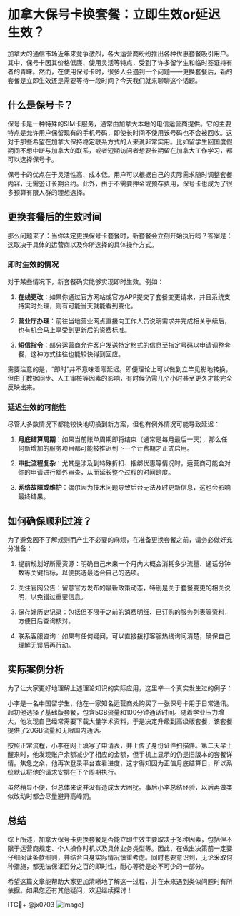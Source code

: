 # 加拿大保号卡换套餐：立即生效or延迟生效？

加拿大的通信市场近年来竞争激烈，各大运营商纷纷推出各种优惠套餐吸引用户。其中，保号卡因其价格低廉、使用灵活等特点，受到了许多留学生和临时签证持有者的青睐。然而，在使用保号卡时，很多人会遇到一个问题——更换套餐后，新的套餐是立即生效还是需要等待一段时间？今天我们就来聊聊这个话题。

## 什么是保号卡？

保号卡是一种特殊的SIM卡服务，通常由加拿大本地的电信运营商提供。它的主要特点是允许用户保留现有的手机号码，即使长时间不使用该号码也不会被回收。这对于那些希望在加拿大保持稳定联系方式的人来说非常实用。比如留学生回国度假期间不想中断与加拿大的联系，或者短期访问者想要长期留在加拿大工作学习，都可以选择保号卡。

保号卡的优点在于灵活性高、成本低。用户可以根据自己的实际需求随时调整套餐内容，无需签订长期合约。此外，由于不需要押金或预存费用，保号卡也成为了很多预算有限人群的理想选择。

## 更换套餐后的生效时间

那么问题来了：当你决定更换保号卡套餐时，新套餐会立刻开始执行吗？答案是：这取决于具体的运营商以及你所选择的具体操作方式。

### 即时生效的情况

对于某些情况下，新套餐确实能够实现即时生效。例如：

1. **在线更改**：如果你通过官方网站或官方APP提交了套餐变更请求，并且系统支持实时处理，则有可能当天就能看到变化。
   
2. **营业厅办理**：前往当地营业网点直接向工作人员说明需求并完成相关手续后，也有机会马上享受到更新后的资费标准。

3. **短信指令**：部分运营商允许客户发送特定格式的信息至指定号码以申请调整套餐，这种方式往往也能较快得到回应。

需要注意的是，“即时”并不意味着零延迟。即便理论上可以做到立竿见影地转换，但由于数据同步、人工审核等因素的影响，有时候仍需几个小时甚至更久才能完全反映出来。

### 延迟生效的可能性

尽管大多数情况下都能较快地切换到新方案，但也有例外情况可能导致延迟：

1. **月底结算周期**：如果当前账单周期即将结束（通常是每月最后一天），那么任何新增加的服务项目都可能被推迟到下一个计费期才正式启用。
   
2. **审批流程复杂**：尤其是涉及到特殊折扣、捆绑优惠等情况时，运营商可能会对你的申请进行额外审查，从而延长整个过程的时间跨度。

3. **网络故障或维护**：偶尔因为技术问题导致后台无法及时更新信息，这也会影响最终结果。

## 如何确保顺利过渡？

为了避免因不了解规则而产生不必要的麻烦，在准备更换套餐之前，请务必做好充分准备：

1. 提前规划好所需资源：明确自己未来一个月内大概会消耗多少流量、通话分钟数等关键指标，以便挑选最适合自己的选项。
   
2. 关注官网公告：留意官方发布的最新政策动态，特别是关于套餐变更的相关说明，以免错过重要信息。
   
3. 保存好历史记录：包括但不限于之前的消费明细、已订购的服务列表等资料，方便日后查询核对。

4. 联系客服咨询：如果有任何疑问，可以直接拨打客服热线询问清楚，确保自己理解无误后再行动。

## 实际案例分析

为了让大家更好地理解上述理论知识的实际应用，这里举一个真实发生过的例子：

小李是一名中国留学生，他在一家知名运营商处购买了一张保号卡用于日常通讯。起初他选择了基础版套餐，包含5GB流量和100分钟通话时间。随着学业压力增大，他发现自己经常需要下载大量学术资料，于是决定升级到高级版套餐，该套餐提供了20GB流量和无限国内通话。

按照正常流程，小李在网上填写了申请表，并上传了身份证件扫描件。第二天早上醒来时，他发现账户余额减少了相应的金额，但手机上显示的仍是旧版本的套餐详情。焦急之余，他再次登录平台查看进度，这才得知因为正值月底结算日，所以系统默认将他的请求安排在下个周期执行。

虽然稍显不便，但总体来说并没有造成太大困扰。事后小李总结经验，以后再做类似改动时都会尽量避开高峰期。

## 总结

综上所述，加拿大保号卡更换套餐是否能立即生效主要取决于多种因素，包括但不限于运营商规定、个人操作时机以及具体业务类型等。因此，在做出决策前一定要仔细阅读条款细则，并结合自身实际情况慎重考虑。同时也要意识到，无论采取何种措施，都无法保证百分之百的即时性，耐心等待是必不可少的一部分。

希望这篇文章能帮助大家更加清晰地了解这一过程，并在未来遇到类似问题时有所依据。如果您还有其他疑问，欢迎继续探讨！

[TG💪+ @jx0703 ![Image](https://github.com/user-attachments/assets/dbca1d08-cadb-493c-b0ec-ad6f7a83f270)]